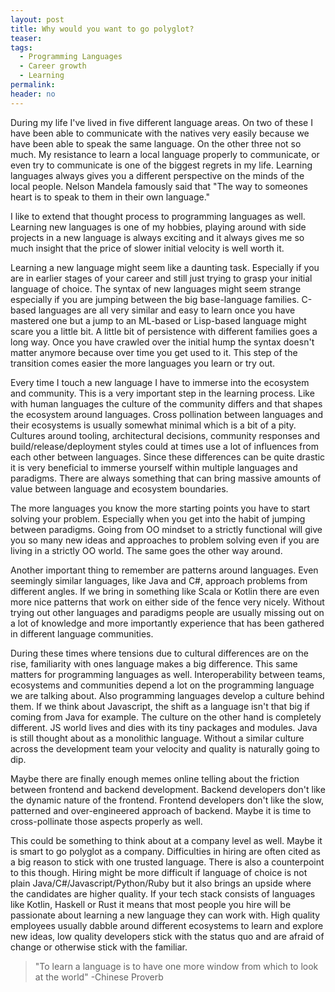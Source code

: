 ```yaml
---
layout: post
title: Why would you want to go polyglot?
teaser:
tags:
  - Programming Languages
  - Career growth
  - Learning
permalink:
header: no
---
```


During my life I've lived in five different language areas. On two of these I have been able to communicate with the natives very easily because we have been able to speak the same language. On the other three not so much. My resistance to learn a local language properly to communicate, or even try to communicate is one of the biggest regrets in my life. Learning languages always gives you a different perspective on the minds of the local people. Nelson Mandela famously said that "The way to someones heart is to speak to them in their own language."

I like to extend that thought process to programming languages as well. Learning new languages is one of my hobbies, playing around with side projects in a new language is always exciting and it always gives me so much insight that the price of slower initial velocity is well worth it.

Learning a new language might seem like a daunting task. Especially if you are in earlier stages of your career and still just trying to grasp your initial language of choice. The syntax of new languages might seem strange especially if you are jumping between the big base-language families. C-based languages are all very similar and easy to learn once you have mastered one but a jump to an ML-based or Lisp-based language might scare you a little bit. A little bit of persistence with different families goes a long way. Once you have crawled over the initial hump the syntax doesn't matter anymore because over time you get used to it. This step of the transition comes easier the more languages you learn or try out.

Every time I touch a new language I have to immerse into the ecosystem and community. This is a very important step in the learning process. Like with human languages the culture of the community differs and that shapes the ecosystem around languages. Cross pollination between languages and their ecosystems is usually somewhat minimal which is a bit of a pity. Cultures around tooling, architectural decisions, community responses and build/release/deployment styles could at times use a lot of influences from each other between languages. Since these differences can be quite drastic it is very beneficial to immerse yourself within multiple languages and paradigms. There are always something that can bring massive amounts of value between language and ecosystem boundaries.

The more languages you know the more starting points you have to start solving your problem. Especially when you get into the habit of jumping between paradigms. Going from OO mindset to a strictly functional will give you so many new ideas and approaches to problem solving even if you are living in a strictly OO world. The same goes the other way around. 

Another important thing to remember are patterns around languages. Even seemingly similar languages, like Java and C#, approach problems from different angles. If we bring in something like Scala or Kotlin there are even more nice patterns that work on either side of the fence very nicely. Without trying out other languages and paradigms people are usually missing out on a lot of knowledge and more importantly experience that has been gathered in different language communities.

During these times where tensions due to cultural differences are on the rise, familiarity with ones language makes a big difference. This same matters for programming languages as well. Interoperability between teams, ecosystems and communities depend a lot on the programming language we are talking about. Also programming languages develop a culture behind them. If we think about Javascript, the shift as a language isn't that big if coming from Java for example. The culture on the other hand is completely different. JS world lives and dies with its tiny packages and modules. Java is still thought about as a monolithic language. Without a similar culture across the development team your velocity and quality is naturally going to dip.


Maybe there are finally enough memes online telling about the friction between frontend and backend development. Backend developers don't like the dynamic nature of the frontend. Frontend developers don't like the slow, patterned and over-engineered approach of backend. Maybe it is time to cross-pollinate those aspects properly as well.


This could be something to think about at a company level as well. Maybe it is smart to go polyglot as a company. Difficulties in hiring are often cited as a big reason to stick with one trusted language. There is also a counterpoint to this though. Hiring might be more difficult if language of choice is not plain Java/C#/Javascript/Python/Ruby but it also brings an upside where the candidates are higher quality. If your tech stack consists of languages like Kotlin, Haskell or Rust it means that most people you hire will be passionate about learning a new language they can work with. High quality employees usually dabble around different ecosystems to learn and explore new ideas, low quality developers stick with the status quo and are afraid of change or otherwise stick with the familiar. 


> "To learn a language is to have one more window from which to look at the world" -Chinese Proverb